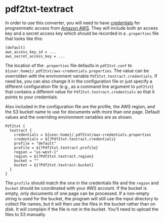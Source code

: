 # pdf2txt-textract

In order to use this converter, you will need to have [credentials](https://docs.aws.amazon.com/general/latest/gr/aws-sec-cred-types.html#access-keys-and-secret-access-keys) for programmatic access from [Amazon AWS](https://aws.amazon.com/).  They will include both an access key and a secret access key which should be recorded in a `.properties` file that looks like this:

```properties
[default]
aws_access_key_id = ...
aws_secret_access_key = ...
```

The location of the `.properties` file defaults in `pdf2txt.conf` to `${user.home}/.pdf2txt/aws-credentials.properties`.  The value can be overridden with the environment variable `Pdf2txt.textract.credentials`.  If need be, you can also change it in the configuration file or just specify a different configuration file (e.g., as a command line argument to `pdf2txt`) that contains a different value for `Pdf2txt.textract.credentials` so that it points to your credentials.

Also included in the configuration file are the profile, the AWS region, and the S3 bucket name to use for documents with more than one page.  Default values and the overriding environment variables are as shown.

```
Pdf2txt {
  textract {
    credentials = ${user.home}/.pdf2txt/aws-credentials.properties
    credentials = ${?Pdf2txt.textract.credentials}
    profile = "default"
    profile = ${?Pdf2txt.textract.profile}
    region = "us-west-1"
    region = ${?Pdf2txt.textract.region}
    bucket = ""
    bucket = ${?Pdf2txt.textract.bucket}
  }
}
```

The `profile` should match the one in the credentials file and the `region` and `bucket` should be coordinated with your AWS account.  If the bucket is empty, only documents of one page can be processed.  If a non-empty string is used for the bucket, the program will still use the input directory to collect file names, but it will then use the files in the bucket rather than on disk.  It will complain if the file is not in the bucket.  You'll need to upload the files to S3 manually.
